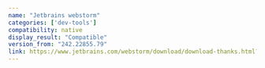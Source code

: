 ```yaml
---
name: "Jetbrains webstorm"
categories: ['dev-tools']
compatibility: native
display_result: "Compatible"
version_from: "242.22855.79"
link: https://www.jetbrains.com/webstorm/download/download-thanks.html?platform=windowsARM64
---
```

